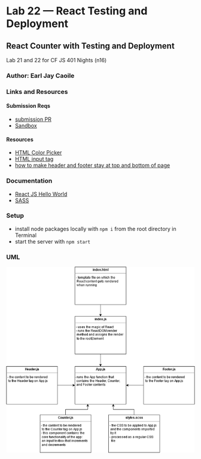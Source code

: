 # Lab 22 — React Testing and Deployment

## React Counter with Testing and Deployment

Lab 21 and 22 for CF JS 401 Nights (n16)

### Author: Earl Jay Caoile

### Links and Resources

#### Submission Reqs

- [submission PR](https://github.com/earljay-caoile-401-advanced-javascript/react-counter/pull/2)
- [Sandbox](https://codesandbox.io/s/react-counter-pzcwc)

#### Resources

- [HTML Color Picker](https://www.w3schools.com/colors/colors_picker.asp)
- [HTML input tag](https://www.w3schools.com/tags/tag_input.asp)
- [how to make header and footer stay at top and bottom of page](https://stackoverflow.com/questions/643879/css-to-make-html-page-footer-stay-at-bottom-of-the-page-with-a-minimum-height-b)

### Documentation

- [React JS Hello World](https://reactjs.org/docs/hello-world.html)
- [SASS](https://sass-lang.com/)

### Setup

- install node packages locally with `npm i` from the root directory in Terminal
- start the server with `npm start`

### UML

![UML Image](lab-21-uml.png "uml diagram")

